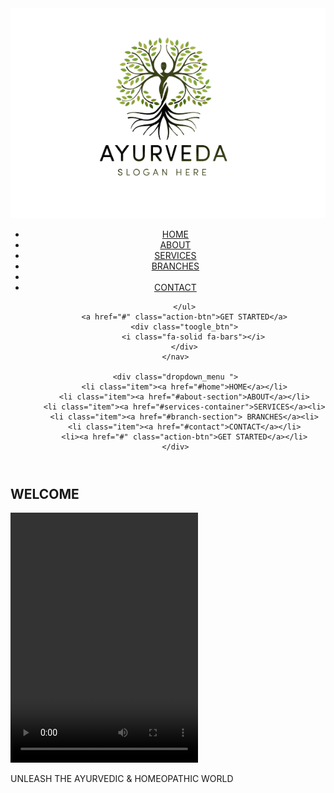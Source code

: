 <!DOCTYPE html>
<html lang="en">
<head>
    <meta charset="UTF-8">
    <meta name="viewport" content="width=device-width, initial-scale=1.0">
    <title>ayurveda and homeopathic awreness</title>
    <link rel="stylesheet" href="desktop.css">
    <link rel="stylesheet" href="https://cdnjs.cloudflare.com/ajax/libs/font-awesome/6.4.2/css/all.min.css" integrity="sha512-z3gLpd7yknf1YoNbCzqRKc4qyor8gaKU1qmn+CShxbuBusANI9QpRohGBreCFkKxLhei6S9CQXFEbbKuqLg0DA==" crossorigin="anonymous" referrerpolicy="no-referrer" />
</head>
<body>
    <header>
    <nav id="navbar">
        <div id="logo">
            <img src="ayurved_logo-removebg-preview.png" alt="ayurved and homeopathic logo">
        </div>
        <ul>
            <li class="item"><a href="#home">HOME</a></li>
            <li class="item"><a href="#about-section">ABOUT</a></li>
            <li class="item"><a href="#services-container">SERVICES </a></li>
            <li class="item"><a href="#branch-section"> BRANCHES</a><li>
            <li class="item"><a href="#contact">CONTACT</a></li>
            
        </ul>
        <a href="#" class="action-btn">GET STARTED</a>
        <div class="toogle_btn">
            <i class="fa-solid fa-bars"></i>
        </div>
    </nav>

    <div class="dropdown_menu ">
        <li class="item"><a href="#home">HOME</a></li>
        <li class="item"><a href="#about-section">ABOUT</a></li>
        <li class="item"><a href="#services-container">SERVICES</a><li>
        <li class="item"><a href="#branch-section"> BRANCHES</a><li>
        <li class="item"><a href="#contact">CONTACT</a></li>
        <li><a href="#" class="action-btn">GET STARTED</a></li>
    </div>
</header>

<main>
    <section id="hero">
        <h1>WELCOME</h1>
        <video id="video" src="Images/What Is Ayurveda How to Get Started.mp4" width="300px" height="400px" autoplay></video>
        <p>UNLEASH THE AYURVEDIC & HOMEOPATHIC WORLD</p>
    </section>
</main>

<section id="ayurvedic">

</section>

<!-- JAVASCRIPT  -->
<script>
    const toggleBtn = document.querySelector('.toogle_btn')
    const toggleBtnIcon = document.querySelector('.toogle_btn i')
    const dropDownmenu = document.querySelector('.dropdown_menu')

    toggleBtn.onclick =function(){
        dropDownmenu.classList.toggle('open')
        const isOpen = dropDownmenu.classList.contains('open')

        toggleBtnIcon.classList = isOpen
        ? 'fa-solid fa-xmark'
        : 'fa-solid fa-bars'
    }
</script>

</body>
</html>
